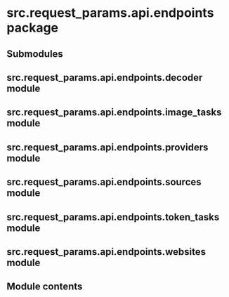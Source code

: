 # src.request_params.api.endpoints package

## Submodules

## src.request_params.api.endpoints.decoder module

## src.request_params.api.endpoints.image_tasks module

## src.request_params.api.endpoints.providers module

## src.request_params.api.endpoints.sources module

## src.request_params.api.endpoints.token_tasks module

## src.request_params.api.endpoints.websites module

## Module contents
